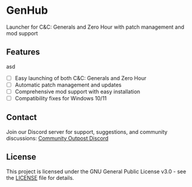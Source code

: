 # GenHub

Launcher for C&C: Generals and Zero Hour with patch management and mod support

## Features
asd
- [ ] Easy launching of both C&C: Generals and Zero Hour
- [ ] Automatic patch management and updates
- [ ] Comprehensive mod support with easy installation
- [ ] Compatibility fixes for Windows 10/11

## Contact

Join our Discord server for support, suggestions, and community discussions: [Community Outpost Discord](https://discord.gg/ZGtT3Qwd3Y)

## License

This project is licensed under the GNU General Public License v3.0 - see the [LICENSE](LICENSE) file for details.
